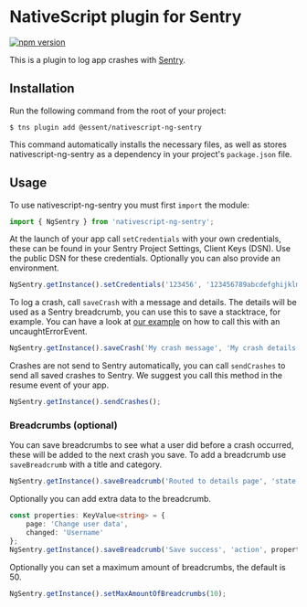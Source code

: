 # NativeScript plugin for Sentry

[![npm version](https://badge.fury.io/js/%40essent%2Fnativescript-ng-sentry.svg)](https://www.npmjs.com/package/@essent/nativescript-ng-sentry)

This is a plugin to log app crashes with [Sentry](https://sentry.io).

## Installation

Run the following command from the root of your project:

```
$ tns plugin add @essent/nativescript-ng-sentry
```

This command automatically installs the necessary files, as well as stores nativescript-ng-sentry as a dependency in your project's `package.json` file.

## Usage 

To use nativescript-ng-sentry you must first `import` the module:

```ts
import { NgSentry } from 'nativescript-ng-sentry';
```

At the launch of your app call `setCredentials` with your own credentials, these can be found in your Sentry Project Settings, Client Keys (DSN). Use the public DSN for these credentials. Optionally you can also provide an environment.

```ts
NgSentry.getInstance().setCredentials('123456', '123456789abcdefghijklmnopqrstuvw', 'development');
```

To log a crash, call `saveCrash` with a message and details.
The details will be used as a Sentry breadcrumb, you can use this to save a stacktrace, for example.
You can have a look at [our example](./demo/app/app.ts) on how to call this with an uncaughtErrorEvent.

```ts
NgSentry.getInstance().saveCrash('My crash message', 'My crash details');
```

Crashes are not send to Sentry automatically, you can call `sendCrashes` to send all saved crashes to Sentry.
We suggest you call this method in the resume event of your app.

```ts
NgSentry.getInstance().sendCrashes();
```

### Breadcrumbs (optional)

You can save breadcrumbs to see what a user did before a crash occurred, these will be added to the next crash you save.
To add a breadcrumb use `saveBreadcrumb` with a title and category.

```ts
NgSentry.getInstance().saveBreadcrumb('Routed to details page', 'state');
```

Optionally you can add extra data to the breadcrumb.

```ts
const properties: KeyValue<string> = {
    page: 'Change user data',
    changed: 'Username'
};
NgSentry.getInstance().saveBreadcrumb('Save success', 'action', properties);
```

Optionally you can set a maximum amount of breadcrumbs, the default is 50.
```ts
NgSentry.getInstance().setMaxAmountOfBreadcrumbs(10);
```